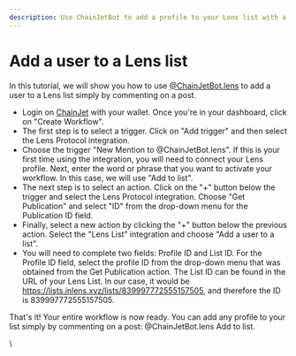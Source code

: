 ```yaml
---
description: Use ChainJetBot to add a profile to your Lens list with a comment
---
```


# Add a user to a Lens list

In this tutorial, we will show you how to use [@ChainJetBot.lens](https://lenster.xyz/u/chainjetbot) to add a user to a Lens list simply by commenting on a post.

* Login on [ChainJet](https://chainjet.io) with your wallet. Once you're in your dashboard, click on "Create Workflow".
* The first step is to select a trigger. Click on "Add trigger" and then select the Lens Protocol integration.
* Choose the trigger "New Mention to @ChainJetBot.lens". If this is your first time using the integration, you will need to connect your Lens profile. Next, enter the word or phrase that you want to activate your workflow. In this case, we will use "Add to list".
* The next step is to select an action. Click on the "+" button below the trigger and select the Lens Protocol integration. Choose "Get Publication" and select "ID" from the drop-down menu for the Publication ID field.
* Finally, select a new action by clicking the "+" button below the previous action. Select the "Lens List" integration and choose "Add a user to a list".
* You will need to complete two fields: Profile ID and List ID. For the Profile ID field, select the profile ID from the drop-down menu that was obtained from the Get Publication action. The List ID can be found in the URL of your Lens List. In our case, it would be https://lists.inlens.xyz/lists/839997772555157505, and therefore the ID is 839997772555157505.

That's it! Your entire workflow is now ready. You can add any profile to your list simply by commenting on a post: @ChainJetBot.lens Add to list.

\
